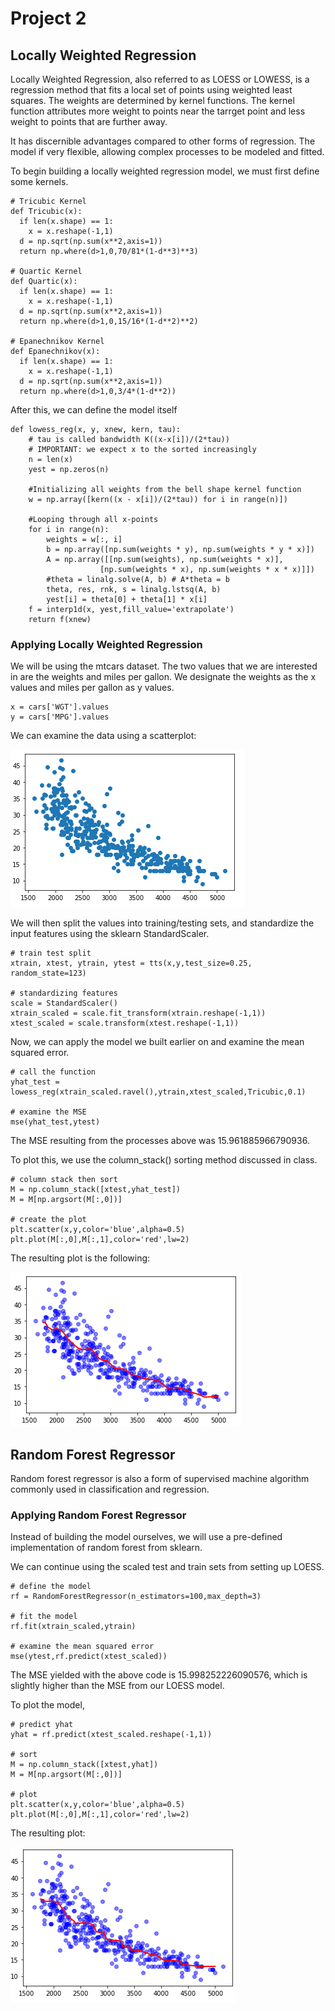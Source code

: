 # Project 2

## Locally Weighted Regression 

Locally Weighted Regression, also referred to as LOESS or LOWESS, is a regression method that fits a local set of points using weighted least squares.
The weights are determined by kernel functions. The kernel function attributes more weight to points near the tarrget point and less weight to points that are 
further away. 

It has discernible advantages compared to other forms of regression. The model if very flexible, allowing complex processes to be modeled and fitted.


To begin building a locally weighted regression model, we must first define some kernels. 

```
# Tricubic Kernel
def Tricubic(x):
  if len(x.shape) == 1:
    x = x.reshape(-1,1)
  d = np.sqrt(np.sum(x**2,axis=1))
  return np.where(d>1,0,70/81*(1-d**3)**3)

# Quartic Kernel
def Quartic(x):
  if len(x.shape) == 1:
    x = x.reshape(-1,1)
  d = np.sqrt(np.sum(x**2,axis=1))
  return np.where(d>1,0,15/16*(1-d**2)**2)

# Epanechnikov Kernel
def Epanechnikov(x):
  if len(x.shape) == 1:
    x = x.reshape(-1,1)
  d = np.sqrt(np.sum(x**2,axis=1))
  return np.where(d>1,0,3/4*(1-d**2)) 
```
After this, we can define the model itself

```
def lowess_reg(x, y, xnew, kern, tau):
    # tau is called bandwidth K((x-x[i])/(2*tau))
    # IMPORTANT: we expect x to the sorted increasingly
    n = len(x)
    yest = np.zeros(n)

    #Initializing all weights from the bell shape kernel function    
    w = np.array([kern((x - x[i])/(2*tau)) for i in range(n)])     
    
    #Looping through all x-points
    for i in range(n):
        weights = w[:, i]
        b = np.array([np.sum(weights * y), np.sum(weights * y * x)])
        A = np.array([[np.sum(weights), np.sum(weights * x)],
                    [np.sum(weights * x), np.sum(weights * x * x)]])
        #theta = linalg.solve(A, b) # A*theta = b
        theta, res, rnk, s = linalg.lstsq(A, b)
        yest[i] = theta[0] + theta[1] * x[i] 
    f = interp1d(x, yest,fill_value='extrapolate')
    return f(xnew)
```

### Applying Locally Weighted Regression 

We will be using the mtcars dataset. The two values that we are interested in are the weights and miles per gallon. We designate the weights as the x values
and miles per gallon as y values. 

```
x = cars['WGT'].values
y = cars['MPG'].values
```

We can examine the data using a scatterplot: 

![Original Scatterplot](images/wgt_mpg.PNG)

We will then split the values into training/testing sets, and standardize the input features using the sklearn StandardScaler. 

```
# train test split
xtrain, xtest, ytrain, ytest = tts(x,y,test_size=0.25, random_state=123)

# standardizing features
scale = StandardScaler()
xtrain_scaled = scale.fit_transform(xtrain.reshape(-1,1))
xtest_scaled = scale.transform(xtest.reshape(-1,1))
```

Now, we can apply the model we built earlier on and examine the mean squared error. 

```
# call the function
yhat_test = lowess_reg(xtrain_scaled.ravel(),ytrain,xtest_scaled,Tricubic,0.1)

# examine the MSE
mse(yhat_test,ytest)
```

The MSE resulting from the processes above was 15.961885966790936. 

To plot this, we use the column_stack() sorting method discussed in class. 

```
# column stack then sort
M = np.column_stack([xtest,yhat_test])
M = M[np.argsort(M[:,0])]

# create the plot
plt.scatter(x,y,color='blue',alpha=0.5)
plt.plot(M[:,0],M[:,1],color='red',lw=2)
```

The resulting plot is the following: 

![Lowess Model](images/cars_lowess.png)

## Random Forest Regressor 

Random forest regressor is also a form of supervised machine algorithm commonly used in classification and regression. 

### Applying Random Forest Regressor 

Instead of building the model ourselves, we will use a pre-defined implementation of random forest from sklearn.  

We can continue using the scaled test and train sets from setting up LOESS. 

```
# define the model
rf = RandomForestRegressor(n_estimators=100,max_depth=3)

# fit the model
rf.fit(xtrain_scaled,ytrain)

# examine the mean squared error 
mse(ytest,rf.predict(xtest_scaled))
```

The MSE yielded with the above code is 15.998252226090576, which is slightly higher than the MSE from our LOESS model. 

To plot the model, 

```
# predict yhat
yhat = rf.predict(xtest_scaled.reshape(-1,1))

# sort
M = np.column_stack([xtest,yhat])
M = M[np.argsort(M[:,0])]

# plot 
plt.scatter(x,y,color='blue',alpha=0.5)
plt.plot(M[:,0],M[:,1],color='red',lw=2)
```

The resulting plot: 

![Random Forest](images/cars_rf.png)






